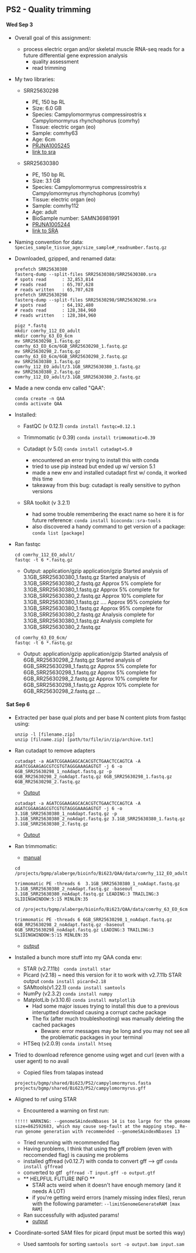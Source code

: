 ## PS2 - Quality trimming

#### Wed Sep 3

- Overall goal of this assignment:
    - process electric organ and/or skeletal muscle RNA-seq reads for a future differential gene expression analysis
        - quality assessment 
        - read trimming 

- My two libraries:
    - SRR25630298    
        - PE, 150 bp RL
        - Size: 6.0 GB
        - Species: Campylomormyrus compressirostris x Campylomormyrus rhynchophorus (comrhy)
        - Tissue: electric organ (eo)
        - Sample: comrhy63
        - Age: 6cm 
        - [PRJNA1005245](https://www.ncbi.nlm.nih.gov/bioproject/PRJNA1005245)
        - [link to sra](https://trace.ncbi.nlm.nih.gov/Traces/?view=run_browser&acc=SRR25630298&display=metadata) 
        
    - SRR25630380 
        - PE, 150 bp RL
        - Size: 3.1 GB
        - Species: Campylomormyrus compressirostris x Campylomormyrus rhynchophorus (comrhy)
        - Tissue: electric organ (eo)
        - Sample: comrhy112
        - Age: adult 
        - BioSample number: SAMN36981991
        - [PRJNA1005244](https://www.ncbi.nlm.nih.gov/bioproject/PRJNA1005244)
        - [link to SRA](https://trace.ncbi.nlm.nih.gov/Traces/?view=run_browser&acc=SRR25630380&display=metadata)

- Naming convention for data: ``` Species_sample_tissue_age/size_sample#_readnumber.fastq.gz```
- Downloaded, gzipped, and renamed data:
    ```
    prefetch SRR25630380
    fasterq-dump --split-files SRR25630380/SRR25630380.sra
    # spots read      : 32,853,814
    # reads read      : 65,707,628
    # reads written   : 65,707,628
    prefetch SRR25630298
    fasterq-dump --split-files SRR25630298/SRR25630298.sra
    # spots read      : 64,192,480
    # reads read      : 128,384,960
    # reads written   : 128,384,960

    pigz *.fastq
    mkdir comrhy_112_EO_adult
    mkdir comrhy_63_EO_6cm
    mv SRR25630298_1.fastq.gz comrhy_63_EO_6cm/6GB_SRR25630298_1.fastq.gz
    mv SRR25630298_2.fastq.gz comrhy_63_EO_6cm/6GB_SRR25630298_2.fastq.gz
    mv SRR25630380_1.fastq.gz comrhy_112_EO_adult/3.1GB_SRR25630380_1.fastq.gz
    mv SRR25630380_2.fastq.gz comrhy_112_EO_adult/3.1GB_SRR25630380_2.fastq.gz
   
    ```

 - Made a new conda env called "QAA":

    ```
    conda create -n QAA
    conda activate QAA
    ```

- Installed:
    - FastQC (v 0.12.1)
    ```conda install fastqc=0.12.1```
    - Trimmomatic (v 0.39)
    ```conda install trimmomatic=0.39```
    - Cutadapt (v 5.0)
        ```conda install cutadapt=5.0```
        - encountered an error trying to install this with conda
        - tried to use pip instead but ended up w/ version 5.1 
        - made a new env and installed cutadapt first w/ conda, it worked this time
        - takeaway from this bug: cutadapt is really sensitive to python versions

    - SRA toolkit (v 3.2.1)
        - had some trouble remembering the exact name so here it is for future reference:
        ```conda install bioconda::sra-tools```
        - also discovered a handy command to get version of a package:
        ```conda list [package]```

- Ran fastqc 

    ```
    cd comrhy_112_EO_adult/
    fastqc -t 6 *.fastq.gz
    ```
    - Output:
    application/gzip
    application/gzip
    Started analysis of 3.1GB_SRR25630380_1.fastq.gz
    Started analysis of 3.1GB_SRR25630380_2.fastq.gz
    Approx 5% complete for 3.1GB_SRR25630380_1.fastq.gz
    Approx 5% complete for 3.1GB_SRR25630380_2.fastq.gz
    Approx 10% complete for 3.1GB_SRR25630380_1.fastq.gz
    ....
    Approx 95% complete for 3.1GB_SRR25630380_1.fastq.gz
    Approx 95% complete for 3.1GB_SRR25630380_2.fastq.gz
    Analysis complete for 3.1GB_SRR25630380_1.fastq.gz
    Analysis complete for 3.1GB_SRR25630380_2.fastq.gz

    ```
    cd comrhy_63_EO_6cm/
    fastqc -t 6 *.fastq.gz
    ```

    - Output:
    application/gzip
    application/gzip
    Started analysis of 6GB_RR25630298_2.fastq.gz
    Started analysis of 6GB_SRR25630298_1.fastq.gz
    Approx 5% complete for 6GB_SRR25630298_1.fastq.gz
    Approx 5% complete for 6GB_RR25630298_2.fastq.gz
    Approx 10% complete for 6GB_SRR25630298_1.fastq.gz
    Approx 10% complete for 6GB_RR25630298_2.fastq.gz
    ...


#### Sat Sep 6

- Extracted per base qual plots and per base N content plots from fastqc using:

    ``` 
    unzip -l [filename.zip]
    unzip [filname.zip] [path/to/file/in/zip/archive.txt]
    ```

- Ran cutadapt to remove adapters 

    ```
    cutadapt -a AGATCGGAAGAGCACACGTCTGAACTCCAGTCA -A AGATCGGAAGAGCGTCGTGTAGGGAAAGAGTGT -j 6 -o 6GB_SRR25630298_1_noAdapt.fastq.gz -p 6GB_RR25630298_2_noAdapt.fastq.gz 6GB_SRR25630298_1.fastq.gz 6GB_RR25630298_2.fastq.gz
    ```
     - [Output](cutAdapt_6GB.out)

    ```
    cutadapt -a AGATCGGAAGAGCACACGTCTGAACTCCAGTCA -A AGATCGGAAGAGCGTCGTGTAGGGAAAGAGTGT -j 6 -o 3.1GB_SRR25630380_1_noAdapt.fastq.gz -p 3.1GB_SRR25630380_2_noAdapt.fastq.gz 3.1GB_SRR25630380_1.fastq.gz 3.1GB_SRR25630380_2.fastq.gz
    ```
    - [Output](cutAdapt_3.1GB.out)

- Ran trimmomatic: 

    -  [manual](http://www.usadellab.org/cms/uploads/supplementary/Trimmomatic/TrimmomaticManual_V0.32.pdf)
    
    ```
    cd /projects/bgmp/alaberge/bioinfo/Bi623/QAA/data/comrhy_112_EO_adult

    trimmomatic PE -threads 6  3.1GB_SRR25630380_1_noAdapt.fastq.gz 3.1GB_SRR25630380_2_noAdapt.fastq.gz -baseout 3.1GB_SRR25630380_noAdapt.fastq.gz LEADING:3 TRAILING:3 SLIDINGWINDOW:5:15 MINLEN:35 

    cd /projects/bgmp/alaberge/bioinfo/Bi623/QAA/data/comrhy_63_EO_6cm

    trimmomatic PE -threads 6 6GB_SRR25630298_1_noAdapt.fastq.gz 6GB_RR25630298_2_noAdapt.fastq.gz -baseout 6GB_SRR25630298_noAdapt.fastq.gz LEADING:3 TRAILING:3 SLIDINGWINDOW:5:15 MINLEN:35
    ```

    - [output](trimmomatic.out)

- Installed a bunch more stuff into my QAA conda env:

    - STAR (v2.7.11b)
    ``` conda install star```
    - Picard (v2.18) ~ need this version for it to work with v2.7.11b STAR output
    ```conda install picard=2.18```
    - SAMtools(v1.22.1)
    ```conda install samtools```
    - NumPy (v2.3.2)
    ```conda install numpy```
    - MatplotLib (v3.10.6)  ```conda install matplotlib```
        - Had some major issues trying to install this due to a previous interuptted download causing a corrupt cache package
        - The fix (after much troubleshooting) was manually deleting the cached packages 
            - Beware: error messages may be long and you may not see all the problematic packages in your terminal 
    - HTSeq (v2.0.9) ```conda install htseq```

- Tried to download reference genome using wget and curl (even with a user agent) to no avail
    - Copied files from talapas instead
    ```
    projects/bgmp/shared/Bi623/PS2/campylomormyrus.fasta
    projects/bgmp/shared/Bi623/PS2/campylomormyrus.gff
    ```

- Aligned to ref using STAR
    - Encountered a warning on first run:
    ```
    !!!!! WARNING: --genomeSAindexNbases 14 is too large for the genome size=862592683, which may cause seg-fault at the mapping step. Re-run genome generation with recommended --genomeSAindexNbases 13
    ```
    - Tried rerunning with recommended flag
    - Having problems, I think that using the gff problem (even with reccomended flag) is causing me problems 
    - installed gffread (v0.12.7) with conda to convert gff --> gtf ```conda install gffread```
    - converted to gtf ``` gffread -T input.gff -o output.gtf```
    - ** HELPFUL FUTURE INFO **
        - STAR acts weird when it doesn't have enough memory (and it needs A LOT)
        - if you're getting weird errors (namely missing index files), rerun with the following parameter:
            ``` --limitGenomeGenerateRAM [max RAM] ```
    - Ran successfully with adjusted params!
        - [output](star.out)

- Coordinate-sorted SAM files for picard (input must be sorted this way)
    - Used samtools for sorting
    ```samtools sort -o output.bam input.sam```
     





